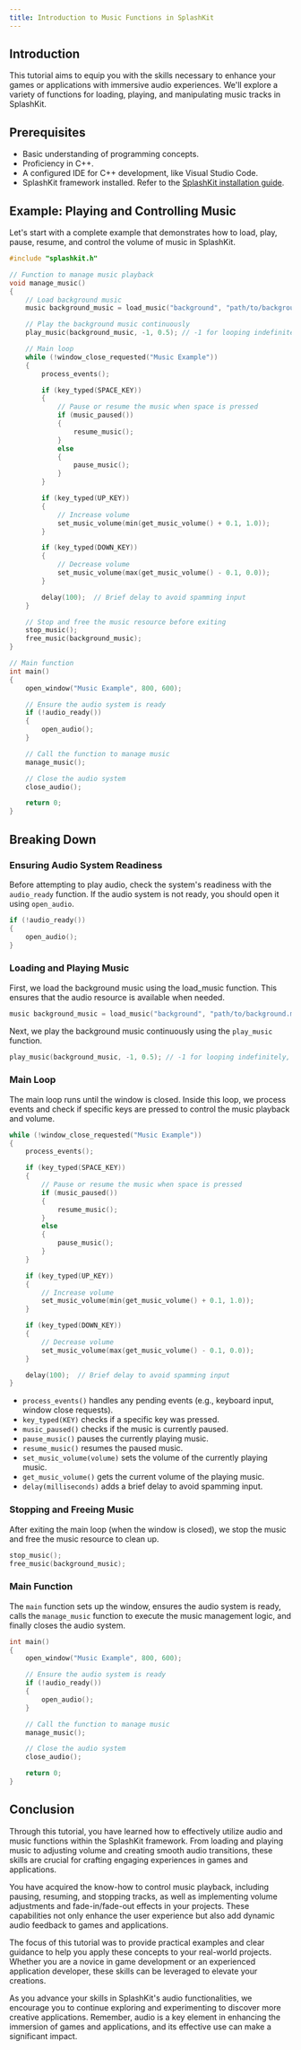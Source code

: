 ```yaml
---
title: Introduction to Music Functions in SplashKit
---
```


## Introduction

This tutorial aims to equip you with the skills necessary to enhance your games or applications with immersive audio experiences. We'll explore a variety of functions for loading, playing, and manipulating music tracks in SplashKit.

## Prerequisites

- Basic understanding of programming concepts.
- Proficiency in C++.
- A configured IDE for C++ development, like Visual Studio Code.
- SplashKit framework installed. Refer to the [SplashKit installation guide](https://splashkit.io/installation/).

## Example: Playing and Controlling Music

Let's start with a complete example that demonstrates how to load, play, pause, resume, and control the volume of music in SplashKit.

```cpp
#include "splashkit.h"

// Function to manage music playback
void manage_music()
{
    // Load background music
    music background_music = load_music("background", "path/to/background.mp3");

    // Play the background music continuously
    play_music(background_music, -1, 0.5); // -1 for looping indefinitely, volume set to 50%

    // Main loop
    while (!window_close_requested("Music Example"))
    {
        process_events();

        if (key_typed(SPACE_KEY))
        {
            // Pause or resume the music when space is pressed
            if (music_paused())
            {
                resume_music();
            }
            else
            {
                pause_music();
            }
        }

        if (key_typed(UP_KEY))
        {
            // Increase volume
            set_music_volume(min(get_music_volume() + 0.1, 1.0));
        }

        if (key_typed(DOWN_KEY))
        {
            // Decrease volume
            set_music_volume(max(get_music_volume() - 0.1, 0.0));
        }

        delay(100);  // Brief delay to avoid spamming input
    }

    // Stop and free the music resource before exiting
    stop_music();
    free_music(background_music);
}

// Main function
int main()
{
    open_window("Music Example", 800, 600);

    // Ensure the audio system is ready
    if (!audio_ready())
    {
        open_audio();
    }

    // Call the function to manage music
    manage_music();

    // Close the audio system
    close_audio();

    return 0;
}
```

## Breaking Down

### Ensuring Audio System Readiness

Before attempting to play audio, check the system's readiness with the `audio_ready` function. If the audio system is not ready, you should open it using `open_audio`.

```cpp
if (!audio_ready())
{
    open_audio();
}
```

### Loading and Playing Music

First, we load the background music using the load_music function. This ensures that the audio resource is available when needed.

```cpp
music background_music = load_music("background", "path/to/background.mp3");
```

Next, we play the background music continuously using the `play_music` function.

```cpp
play_music(background_music, -1, 0.5); // -1 for looping indefinitely, volume set to 50%
```

### Main Loop

The main loop runs until the window is closed. Inside this loop, we process events and check if specific keys are pressed to control the music playback and volume.

```cpp
while (!window_close_requested("Music Example"))
{
    process_events();

    if (key_typed(SPACE_KEY))
    {
        // Pause or resume the music when space is pressed
        if (music_paused())
        {
            resume_music();
        }
        else
        {
            pause_music();
        }
    }

    if (key_typed(UP_KEY))
    {
        // Increase volume
        set_music_volume(min(get_music_volume() + 0.1, 1.0));
    }

    if (key_typed(DOWN_KEY))
    {
        // Decrease volume
        set_music_volume(max(get_music_volume() - 0.1, 0.0));
    }

    delay(100);  // Brief delay to avoid spamming input
}
```

- `process_events()` handles any pending events (e.g., keyboard input, window close requests).
- `key_typed(KEY)` checks if a specific key was pressed.
- `music_paused()` checks if the music is currently paused.
- `pause_music()` pauses the currently playing music.
- `resume_music()` resumes the paused music.
- `set_music_volume(volume)` sets the volume of the currently playing music.
- `get_music_volume()` gets the current volume of the playing music.
- `delay(milliseconds)` adds a brief delay to avoid spamming input.

### Stopping and Freeing Music

After exiting the main loop (when the window is closed), we stop the music and free the music resource to clean up.

```cpp
stop_music();
free_music(background_music);
```

### Main Function

The `main` function sets up the window, ensures the audio system is ready, calls the `manage_music` function to execute the music management logic, and finally closes the audio system.

```cpp
int main()
{
    open_window("Music Example", 800, 600);

    // Ensure the audio system is ready
    if (!audio_ready())
    {
        open_audio();
    }

    // Call the function to manage music
    manage_music();

    // Close the audio system
    close_audio();

    return 0;
}
```

## Conclusion

Through this tutorial, you have learned how to effectively utilize audio and music functions within the SplashKit framework. From loading and playing music to adjusting volume and creating smooth audio transitions, these skills are crucial for crafting engaging experiences in games and applications.

You have acquired the know-how to control music playback, including pausing, resuming, and stopping tracks, as well as implementing volume adjustments and fade-in/fade-out effects in your projects. These capabilities not only enhance the user experience but also add dynamic audio feedback to games and applications.

The focus of this tutorial was to provide practical examples and clear guidance to help you apply these concepts to your real-world projects. Whether you are a novice in game development or an experienced application developer, these skills can be leveraged to elevate your creations.

As you advance your skills in SplashKit's audio functionalities, we encourage you to continue exploring and experimenting to discover more creative applications. Remember, audio is a key element in enhancing the immersion of games and applications, and its effective use can make a significant impact.
